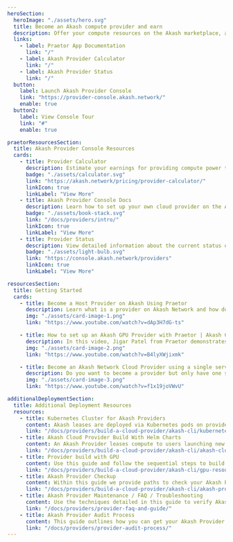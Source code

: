 ```yaml
---
heroSection:
  heroImage: "./assets/hero.svg"
  title: Become an Akash compute provider and earn
  description: Offer your compute resources on the Akash marketplace, and earn when people deploy. The Akash Provider Console walks you through the setup process, so you can get up and running on the Akash Supercloud.
  links:
    - label: Praetor App Documentation
      link: "/"
    - label: Akash Provider Calculator
      link: "/"
    - label: Akash Provider Status
      link: "/"
  button:
    label: Launch Akash Provider Console
    link: "https://provider-console.akash.network/"
    enable: true
  button2:
    label: View Console Tour
    link: "#"
    enable: true

praetorResourcesSection:
  title: Akash Provider Console Resources
  cards:
    - title: Provider Calculator
      description: Estimate your earnings for providing compute power to Akash.
      badge: "./assets/calculator.svg"
      link: "https://akash.network/pricing/provider-calculator/"
      linkIcon: true
      linkLabel: "View More"
    - title: Akash Provider Console Docs
      description: Learn how to set up your own cloud provider on the Akash Supercloud.
      badge: "./assets/book-stack.svg"
      link: "/docs/providers/intro/"
      linkIcon: true
      linkLabel: "View More"
    - title: Provider Status
      description: View detailed information about the current status of an Akash provider.
      badge: "./assets/light-bulb.svg"
      link: "https://console.akash.network/providers"
      linkIcon: true
      linkLabel: "View More"

resourcesSection:
  title: Getting Started
  cards:
    - title: Become a Host Provider on Akash Using Praetor
      description: Learn what is a provider on Akash Network and how do you become one.
      img: "./assets/card-image-1.png"
      link: "https://www.youtube.com/watch?v=dAp3H7dG-ts"

    - title: How to set up an Akash GPU Provider with Praetor | Akash Community Guides
      description: In this video, Jigar Patel from Praetor demonstrates how to set up an Akash GPU Provider. Praetor simplifies the process to offer GPU compute on Akash's distributed network.
      img: "./assets/card-image-2.png"
      link: "https://www.youtube.com/watch?v=B4lyXWjixmk"

    - title: Become an Akash Network Cloud Provider using a single server
      description: Do you want to become a provider but only have one server? You may be wondering, how do I set up Kubernetes? Praetor App is on rescue.
      img: "./assets/card-image-3.png"
      link: "https://www.youtube.com/watch?v=f1x19joVWvU"

additionalDeploymentSection:
  title: Additional Deployment Resources
  resources:
    - title: Kubernetes Cluster for Akash Providers
      content: Akash leases are deployed via Kubernetes pods on provider clusters. This guide details the build of the provider’s Kubernetes control plane and worker nodes.
      link: "/docs/providers/build-a-cloud-provider/akash-cli/kubernetes-cluster-for-akash-providers/"
    - title: Akash Cloud Provider Build With Helm Charts
      content: An Akash Provider leases compute to users launching new deployments. Follow the steps in this guide to build your own provider.
      link: "/docs/providers/build-a-cloud-provider/akash-cli/akash-cloud-provider-build-with-helm-charts/"
    - title: Provider build with GPU
      content: Use this guide and follow the sequential steps to build your Testnet Akash Provider with GPU support.
      link: "/docs/providers/build-a-cloud-provider/akash-cli/gpu-resource-enablement/"
    - title: Akash Provider Checkup
      content: Within this guide we provide paths to check your Akash Provider health status following initial build and throughout the lifetime of the provider.
      link: "/docs/providers/build-a-cloud-provider/akash-cli/akash-provider-checkup/"
    - title: Akash Provider Maintenance / FAQ / Troubleshooting
      content: Use the techniques detailed in this guide to verify Akash Provider functionality and troubleshoot issues as they appear.ake profit on your spare compute made available for tenant lease.
      link: "/docs/providers/provider-faq-and-guide/"
    - title: Akash Provider Audit Process
      content: This guide outlines how you can get your Akash Provider audited.
      link: "/docs/providers/provider-audit-process/"
---
```

